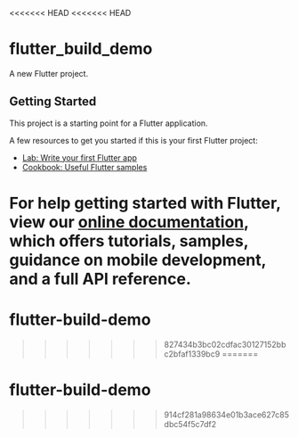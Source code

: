 <<<<<<< HEAD
<<<<<<< HEAD
# flutter_build_demo

A new Flutter project.

## Getting Started

This project is a starting point for a Flutter application.

A few resources to get you started if this is your first Flutter project:

- [Lab: Write your first Flutter app](https://flutter.dev/docs/get-started/codelab)
- [Cookbook: Useful Flutter samples](https://flutter.dev/docs/cookbook)

For help getting started with Flutter, view our
[online documentation](https://flutter.dev/docs), which offers tutorials,
samples, guidance on mobile development, and a full API reference.
=======
# flutter-build-demo
>>>>>>> 827434b3bc02cdfac30127152bbc2bfaf1339bc9
=======
# flutter-build-demo
>>>>>>> 914cf281a98634e01b3ace627c85dbc54f5c7df2
